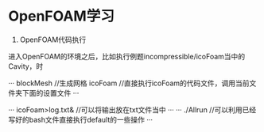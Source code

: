 # OpenFOAM学习

1. OpenFOAM代码执行

进入OpenFOAM的环境之后，比如执行例题incompressible/icoFoam当中的Cavity，时

···
blockMesh //生成网格
icoFoam //直接执行icoFoam的代码文件，调用当前文件夹下面的设置文件
···

···
icoFoam>log.txt& //可以将输出放在txt文件当中
···
···
./Allrun //可以利用已经写好的bash文件直接执行default的一些操作
···
